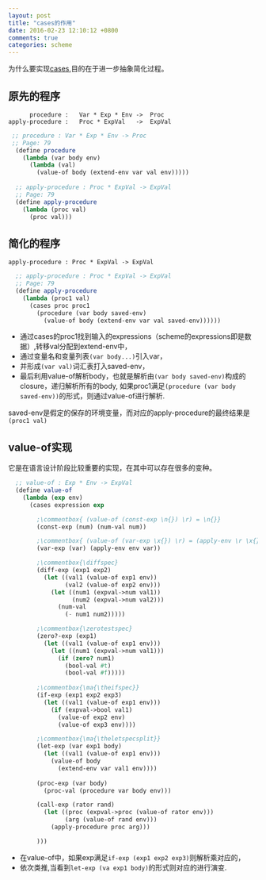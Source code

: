 ```yaml
---
layout: post
title: "cases的作用"
date: 2016-02-23 12:10:12 +0800
comments: true
categories: scheme
---
```


为什么要实现[cases][1],目的在于进一步抽象简化过程。
<!--more-->

## 原先的程序

          procedure :   Var * Exp * Env ->  Proc
    apply-procedure :   Proc * ExpVal   ->  ExpVal

``` scheme
 ;; procedure : Var * Exp * Env -> Proc
 ;; Page: 79
  (define procedure
    (lambda (var body env)
      (lambda (val)
        (value-of body (extend-env var val env)))))
  
  ;; apply-procedure : Proc * ExpVal -> ExpVal
  ;; Page: 79
  (define apply-procedure
    (lambda (proc val)
      (proc val)))
```


## 简化的程序
    apply-procedure : Proc * ExpVal -> ExpVal

``` scheme
  ;; apply-procedure : Proc * ExpVal -> ExpVal
  ;; Page: 79
  (define apply-procedure
    (lambda (proc1 val)
      (cases proc proc1
        (procedure (var body saved-env)
          (value-of body (extend-env var val saved-env))))))

```

+ 通过cases的proc1找到输入的expressions（scheme的expressions即是数据）,转移val分配到extend-env中，
+ 通过变量名和变量列表`(var body...)`引入var，
+ 并形成`(var val)`词汇表打入saved-env，
+ 最后利用value-of解析body，也就是解析由`(var body saved-env)`构成的closure，递归解析所有的body,
  如果proc1满足`(procedure (var body saved-env))`的形式，则通过value-of进行解析.

saved-env是假定的保存的环境变量，而对应的apply-procedure的最终结果是`(proc1 val)`

## value-of实现

它是在语言设计阶段比较重要的实现，在其中可以存在很多的变种。

``` scheme
  ;; value-of : Exp * Env -> ExpVal
  (define value-of
    (lambda (exp env)
      (cases expression exp

        ;\commentbox{ (value-of (const-exp \n{}) \r) = \n{}}
        (const-exp (num) (num-val num))

        ;\commentbox{ (value-of (var-exp \x{}) \r) = (apply-env \r \x{})}
        (var-exp (var) (apply-env env var))

        ;\commentbox{\diffspec}
        (diff-exp (exp1 exp2)
          (let ((val1 (value-of exp1 env))
                (val2 (value-of exp2 env)))
            (let ((num1 (expval->num val1))
                  (num2 (expval->num val2)))
              (num-val
                (- num1 num2)))))

        ;\commentbox{\zerotestspec}
        (zero?-exp (exp1)
          (let ((val1 (value-of exp1 env)))
            (let ((num1 (expval->num val1)))
              (if (zero? num1)
                (bool-val #t)
                (bool-val #f)))))
              
        ;\commentbox{\ma{\theifspec}}
        (if-exp (exp1 exp2 exp3)
          (let ((val1 (value-of exp1 env)))
            (if (expval->bool val1)
              (value-of exp2 env)
              (value-of exp3 env))))

        ;\commentbox{\ma{\theletspecsplit}}
        (let-exp (var exp1 body)       
          (let ((val1 (value-of exp1 env)))
            (value-of body
              (extend-env var val1 env))))
        
        (proc-exp (var body)
          (proc-val (procedure var body env)))

        (call-exp (rator rand)
          (let ((proc (expval->proc (value-of rator env)))
                (arg (value-of rand env)))
            (apply-procedure proc arg)))

        )))
```

+ 在value-of中，如果exp满足`if-exp (exp1 exp2 exp3)`则解析乘对应的，
+ 依次类推,当看到`let-exp (va exp1 body)`的形式则对应的进行演变.

[1]: http://jueqingsizhe66.github.io/blog/2016/02/19/the-implementation-of-define-datetype/
